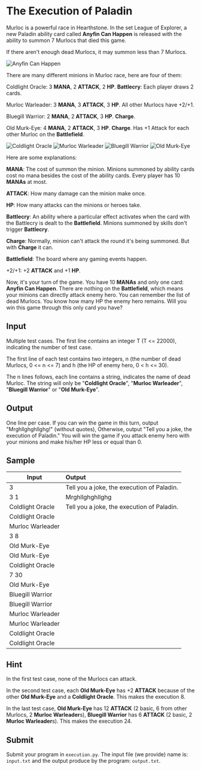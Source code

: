 # The Execution of Paladin

Murloc is a powerful race in Hearthstone. In the set League of Explorer, a new Paladin ability card called **Anyfin Can Happen** is released with the ability to summon 7 Murlocs that died this game.

If there aren't enough dead Murlocs, it may summon less than 7 Murlocs.

![Anyfin Can Happen](http://wow.zamimg.com/images/hearthstone/cards/enus/original/LOE_026.png)

There are many different minions in Murloc race, here are four of them:

Coldlight Oracle: 3 **MANA**, 2 **ATTACK**, 2 **HP**. **Battlecry**: Each player draws 2 cards.

Murloc Warleader: 3 **MANA**, 3 **ATTACK**, 3 **HP**. All other Murlocs have +2/+1.

Bluegill Warrior: 2 **MANA**, 2 **ATTACK**, 3 **HP**. **Charge**.

Old Murk-Eye: 4 **MANA**, 2 **ATTACK**, 3 **HP**. **Charge**. Has +1 Attack for each other Murloc on the **Battlefield**.

![Coldlight Oracle](http://wow.zamimg.com/images/hearthstone/cards/enus/original/EX1_050.png)
![Murloc Warleader](http://wow.zamimg.com/images/hearthstone/cards/enus/original/EX1_507.png)
![Bluegill Warrior](http://wow.zamimg.com/images/hearthstone/cards/enus/original/CS2_173.png)
![Old Murk-Eye](http://wow.zamimg.com/images/hearthstone/cards/enus/original/EX1_062.png)

Here are some explanations:

**MANA**: The cost of summon the minion. Minions summoned by ability cards cost no mana besides the cost of the ability cards. Every player has 10 **MANAs** at most.

**ATTACK**: How many damage can the minion make once.

**HP**: How many attacks can the minions or heroes take.

**Battlecry**: An ability where a particular effect activates when the card with the Battlecry is dealt to the **Battlefield**. Minions summoned by skills don't trigger **Battlecry**.

**Charge**: Normally, minion can't attack the round it's being summoned. But with **Charge** it can.

**Battlefield**: The board where any gaming events happen.

+2/+1: +2 **ATTACK** and +1 **HP**.

Now, it's your turn of the game. You have 10 **MANAs** and only one card: **Anyfin Can Happen**. There are nothing on the **Battlefield**, which means your minions can directly attack enemy hero. You can remember the list of dead Murlocs. You know how many HP the enemy hero remains. Will you win this game through this only card you have?

## Input

Multiple test cases. The first line contains an integer T (T <= 22000), indicating the number of test case.

The first line of each test contains two integers, n (the number of dead Murlocs, 0 <= n <= 7) and h (the HP of enemy hero, 0 < h <= 30).

The n lines follows, each line contains a string, indicates the name of dead Murloc. The string will only be "**Coldlight Oracle**", "**Murloc Warleader**", "**Bluegill Warrior**" or "**Old Murk-Eye**".

## Output

One line per case. If you can win the game in this turn, output "Mrghllghghllghg!" (without quotes), Otherwise, output "Tell you a joke, the execution of Paladin." You will win the game if you attack enemy hero with your minions and make his/her HP less or equal than 0.

## Sample

| Input            |                   Output                   |
|------------------|:-------------------------------------------|
| 3                | Tell you a joke, the execution of Paladin. |
| 3 1              | Mrghllghghllghg                            |
| Coldlight Oracle | Tell you a joke, the execution of Paladin. |
| Coldlight Oracle |                                            |
| Murloc Warleader |                                            |
| 3 8              |                                            |
| Old Murk-Eye     |                                            |
| Old Murk-Eye     |                                            |
| Coldlight Oracle |                                            |
| 7 30             |                                            |
| Old Murk-Eye     |                                            |
| Bluegill Warrior |                                            |
| Bluegill Warrior |                                            |
| Murloc Warleader |                                            |
| Murloc Warleader |                                            |
| Coldlight Oracle |                                            |
| Coldlight Oracle |                                            |

## Hint

In the first test case, none of the Murlocs can attack.

In the second test case, each **Old Murk-Eye** has +2 **ATTACK** because of the other **Old Murk-Eye** and a **Coldlight Oracle**. This makes the execution 8.

In the last test case, **Old Murk-Eye** has 12 **ATTACK** (2 basic, 6 from other Murlocs, 2 **Murloc Warleader**s), **Bluegill Warrior** has 6 **ATTACK** (2 basic, 2 **Murloc Warleader**s). This makes the execution 24.

## Submit

Submit your program in `execution.py`. The input file (we provide) name is: `input.txt` and the output produce by the program: `output.txt`.
